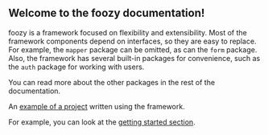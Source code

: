 ## Welcome to the foozy documentation!

foozy is a framework focused on flexibility and extensibility. Most of the framework components depend on interfaces, so they are easy to replace. For example, the `mapper` package can be omitted, as can the `form` package. Also, the framework has several built-in packages for convenience, such as the `auth` package for working with users.

You can read more about the other packages in the rest of the documentation.

An [example of a project](https://github.com/uwine4850/alllogs) written using the framework.

For example, you can look at the [getting started section](getting_started.md).